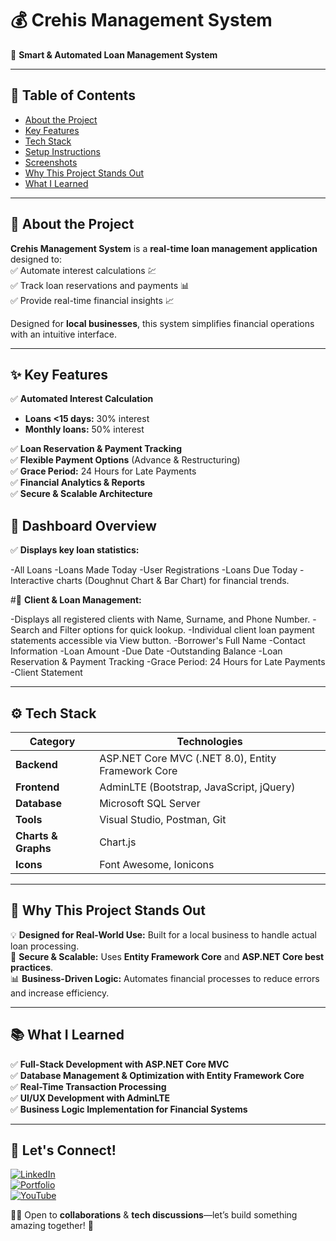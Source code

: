 # 💰 Crehis Management System  

🚀 **Smart & Automated Loan Management System**  



---

## 📌 Table of Contents
- [About the Project](#about-the-project)  
- [Key Features](#key-features)  
- [Tech Stack](#tech-stack)  
- [Setup Instructions](#setup-instructions)  
- [Screenshots](#screenshots)  
- [Why This Project Stands Out](#why-this-project-stands-out)  
- [What I Learned](#what-i-learned)  

---

## 📝 About the Project  
**Crehis Management System** is a **real-time loan management application** designed to:  
✅ Automate interest calculations 💹  
✅ Track loan reservations and payments 📊  
✅ Provide real-time financial insights 📈  

Designed for **local businesses**, this system simplifies financial operations with an intuitive interface.

---

## ✨ Key Features  

✅ **Automated Interest Calculation**  
   - **Loans <15 days:** 30% interest  
   - **Monthly loans:** 50% interest  

✅ **Loan Reservation & Payment Tracking**  
✅ **Flexible Payment Options** (Advance & Restructuring)  
✅ **Grace Period:** 24 Hours for Late Payments  
✅ **Financial Analytics & Reports**  
✅ **Secure & Scalable Architecture** 


## 🎯 Dashboard Overview

✅ **Displays key loan statistics:**

   -All Loans
   -Loans Made Today
   -User Registrations
   -Loans Due Today
   -Interactive charts (Doughnut Chart & Bar Chart) for financial trends.

#🔹 **Client & Loan Management:**

   -Displays all registered clients with Name, Surname, and Phone Number.
   -Search and Filter options for quick lookup.
   -Individual client loan payment statements accessible via View button.
   -Borrower's Full Name
   -Contact Information
   -Loan Amount
   -Due Date
   -Outstanding Balance
   -Loan Reservation & Payment Tracking
   -Grace Period: 24 Hours for Late Payments
   -Client Statement



---

## ⚙️ Tech Stack  

| **Category** | **Technologies** |
|-------------|----------------|
| **Backend** | ASP.NET Core MVC (.NET 8.0), Entity Framework Core |
| **Frontend** | AdminLTE (Bootstrap, JavaScript, jQuery) |
| **Database** | Microsoft SQL Server |
| **Tools** | Visual Studio, Postman, Git |
| **Charts & Graphs** | Chart.js |
| **Icons** | Font Awesome, Ionicons |

---



## 🚀 Why This Project Stands Out  
💡 **Designed for Real-World Use:** Built for a local business to handle actual loan processing.  
🔐 **Secure & Scalable:** Uses **Entity Framework Core** and **ASP.NET Core best practices**.  
📊 **Business-Driven Logic:** Automates financial processes to reduce errors and increase efficiency.  

---

## 📚 What I Learned  
✅ **Full-Stack Development with ASP.NET Core MVC**  
✅ **Database Management & Optimization with Entity Framework Core**  
✅ **Real-Time Transaction Processing**  
✅ **UI/UX Development with AdminLTE**  
✅ **Business Logic Implementation for Financial Systems**  

---

## 🔗 Let's Connect!  

[![LinkedIn](https://img.shields.io/badge/LinkedIn-blue?logo=linkedin)](https://www.linkedin.com/in/sphesihlengidi24prodotnet)  
[![Portfolio](https://img.shields.io/badge/Portfolio-Website-green)](https://prodotnet.github.io/sphesihlengidi/)  
[![YouTube](https://img.shields.io/badge/YouTube-Coding%20Tutorials-red?logo=youtube)](https://www.youtube.com/@prodotnet)  

👨‍💻 Open to **collaborations** & **tech discussions**—let’s build something amazing together! 🚀
